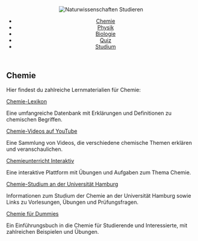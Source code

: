 <!DOCTYPE html>
<html>
<head>
	<meta charset="UTF-8">
	<title>Naturwissenschaften Studieren</title>
	<meta name="description" content="Eine Lern-Webseite für Naturwissenschaften mit zahlreichen Ressourcen und Materialien für Studierende.">
	<meta name="keywords" content="Naturwissenschaften, Studieren, Chemie, Physik, Biologie">
	<meta name="author" content="Max Mustermann">
	<link rel="stylesheet" type="text/css" href="style.css">
	<script src="https://kit.fontawesome.com/1234567890.js" crossorigin="anonymous"></script>
</head>
<body>
	<header>
		<div class="header-logo">
			<img src="images/logo.png" alt="Naturwissenschaften Studieren">
		</div>
		<nav class="header-nav">
			<ul>
				<li><a href="#chemie">Chemie</a></li>
				<li><a href="#physik">Physik</a></li>
				<li><a href="#biologie">Biologie</a></li>
				<li><a href="#quiz">Quiz</a></li>
				<li><a href="#studium">Studium</a></li>
			</ul>
		</nav>
	</header>
	<main>
		<section id="chemie">
			<h2>Chemie</h2>
			<p>Hier findest du zahlreiche Lernmaterialien für Chemie:</p>
			<div class="resources-container">
				<div class="resource">
					<a href="https://www.chemie.de/lexikon/">Chemie-Lexikon</a>
					<p>Eine umfangreiche Datenbank mit Erklärungen und Definitionen zu chemischen Begriffen.</p>
				</div>
				<div class="resource">
					<a href="https://www.youtube.com/playlist?list=PLgG1Gj7Gq4DjMzn7V8Ow3w4V7hCgH-_G9">Chemie-Videos auf YouTube</a>
					<p>Eine Sammlung von Videos, die verschiedene chemische Themen erklären und veranschaulichen.</p>
				</div>
				<div class="resource">
					<a href="https://www.chemieunterricht-interaktiv.de/">Chemieunterricht Interaktiv</a>
					<p>Eine interaktive Plattform mit Übungen und Aufgaben zum Thema Chemie.</p>
				</div>
				<div class="resource">
					<a href="https://www.chemie.uni-hamburg.de/studium/index.html">Chemie-Studium an der Universität Hamburg</a>
					<p>Informationen zum Studium der Chemie an der Universität Hamburg sowie Links zu Vorlesungen, Übungen und Prüfungsfragen.</p>
				</div>
				<div class="resource">
					<a href="https://www.springer.com/de/book/9783662543199">Chemie für Dummies</a>
					<p>Ein Einführungsbuch in die Chemie für Studierende und Interessierte, mit zahlreichen Beispielen und Übungen.</p>
				</div>
			</div>
	
